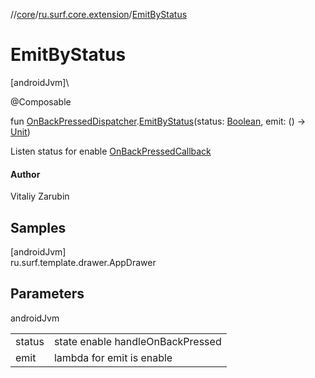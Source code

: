 //[core](../../index.md)/[ru.surf.core.extension](index.md)/[EmitByStatus](-emit-by-status.md)

# EmitByStatus

[androidJvm]\

@Composable

fun [OnBackPressedDispatcher](https://developer.android.com/reference/kotlin/androidx/activity/OnBackPressedDispatcher.html).[EmitByStatus](-emit-by-status.md)(status: [Boolean](https://kotlinlang.org/api/latest/jvm/stdlib/kotlin/-boolean/index.html), emit: () -&gt; [Unit](https://kotlinlang.org/api/latest/jvm/stdlib/kotlin/-unit/index.html))

Listen status for enable [OnBackPressedCallback](https://developer.android.com/reference/kotlin/androidx/activity/OnBackPressedCallback.html)

#### Author

Vitaliy Zarubin

## Samples

[androidJvm]\
ru.surf.template.drawer.AppDrawer

## Parameters

androidJvm

| | |
|---|---|
| status | state enable handleOnBackPressed |
| emit | lambda for emit is enable |
